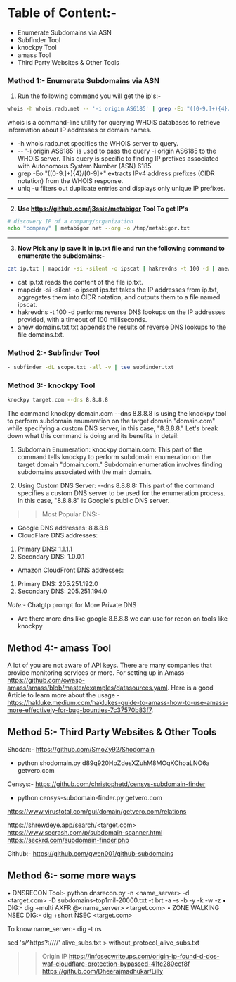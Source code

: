 # Table of Content:-
- Enumerate Subdomains via ASN
- Subfinder Tool
- knockpy Tool
- amass Tool
- Third Party Websites & Other Tools



### Method 1:- Enumerate Subdomains via ASN


1. Run the following command you will get the ip's:-
```bash
whois -h whois.radb.net -- '-i origin AS6185' | grep -Eo "([0-9.]+){4}/[0-9]+" | uniq -u`
```

whois is a command-line utility for querying WHOIS databases to retrieve information about IP addresses or domain names.
- -h whois.radb.net specifies the WHOIS server to query.
- -- '-i origin AS6185' is used to pass the query -i origin AS6185 to the WHOIS server. This query is specific to finding IP prefixes associated with Autonomous System Number (ASN) 6185.
- grep -Eo "([0-9.]+){4}/[0-9]+" extracts IPv4 address prefixes (CIDR notation) from the WHOIS response.
- uniq -u filters out duplicate entries and displays only unique IP prefixes.

-------------------------------------------------------------------------------------------------------------------------------------------------------

2. **Use https://github.com/j3ssie/metabigor Tool To get IP's**
```bash
# discovery IP of a company/organization
echo "company" | metabigor net --org -o /tmp/metabigor.txt
```

-------------------------------------------------------------------------------------------------------------------------------------------------------

3. **Now Pick any ip save it in ip.txt file and run the following command to enumerate the subdomains:-**
```bash
cat ip.txt | mapcidr -si -silent -o ipscat | hakrevdns -t 100 -d | anew asn_domains.txt
```
- cat ip.txt reads the content of the file ip.txt.
- mapcidr -si -silent -o ipscat ips.txt takes the IP addresses from ip.txt, aggregates them into CIDR notation, and outputs them to a file named ipscat.
- hakrevdns -t 100 -d performs reverse DNS lookups on the IP addresses provided, with a timeout of 100 milliseconds.
- anew domains.txt.txt appends the results of reverse DNS lookups to the file domains.txt.




### Method 2:- Subfinder Tool
```bash
- subfinder -dL scope.txt -all -v | tee subfinder.txt
```


### Method 3:- knockpy Tool

```bash
knockpy target.com --dns 8.8.8.8 
```

The command knockpy domain.com --dns 8.8.8.8 is using the knockpy tool to perform subdomain enumeration on the target domain "domain.com" while specifying a custom DNS server, in this case, "8.8.8.8." Let's break down what this command is doing and its benefits in detail:

1. Subdomain Enumeration:
knockpy domain.com: This part of the command tells knockpy to perform subdomain enumeration on the target domain "domain.com." Subdomain enumeration involves finding subdomains associated with the main domain.

2. Using Custom DNS Server:
--dns 8.8.8.8: This part of the command specifies a custom DNS server to be used for the enumeration process. In this case, "8.8.8.8" is Google's public DNS server.


>> Most Popular DNS:-

- Google DNS addresses: 8.8.8.8
- CloudFlare DNS addresses:
1. Primary DNS: 1.1.1.1
2. Secondary DNS: 1.0.0.1
- Amazon CloudFront DNS addresses:
1. Primary DNS: 205.251.192.0
2. Secondary DNS: 205.251.194.0

*Note:-* Chatgtp prompt for More Private DNS
- Are there more dns like google 8.8.8.8 we can use for recon on tools like knockpy







## Method 4:- amass Tool

A lot of you are not aware of API keys. There are many companies that provide monitoring services or more. For setting up in Amass - https://github.com/owasp-amass/amass/blob/master/examples/datasources.yaml.
Here is a good Article to learn more about the usage - https://hakluke.medium.com/haklukes-guide-to-amass-how-to-use-amass-more-effectively-for-bug-bounties-7c37570b83f7﻿.







## Method 5:- Third Party Websites & Other Tools

Shodan:- https://github.com/SmoZy92/Shodomain
- python shodomain.py d89q920HpZdesXZuhM8MOqKChoaLNO6a getvero.com

Censys:- https://github.com/christophetd/censys-subdomain-finder
- python censys-subdomain-finder.py getvero.com

https://www.virustotal.com/gui/domain/getvero.com/relations

https://shrewdeye.app/search/<target.com>
https://www.secrash.com/p/subdomain-scanner.html
https://seckrd.com/subdomain-finder.php

Github:- https://github.com/gwen001/github-subdomains






## Method 6:- some more ways

• DNSRECON Tool:- python dnsrecon.py -n <name_server> -d <target.com> -D subdomains-top1mil-20000.txt -t brt -a -s -b -y -k -w -z
• DIG:- dig +multi AXFR @<name_server> <target.com>
• ZONE WALKING NSEC DIG:- dig +short NSEC <target.com>

To know name_server:- dig <domain> -t ns







sed 's/^https\?:\/\///' alive_subs.txt > without_protocol_alive_subs.txt



>> Origin IP
https://infosecwriteups.com/origin-ip-found-d-dos-waf-cloudflare-protection-bypassed-41fc280ccf8f
https://github.com/Dheerajmadhukar/Lilly




